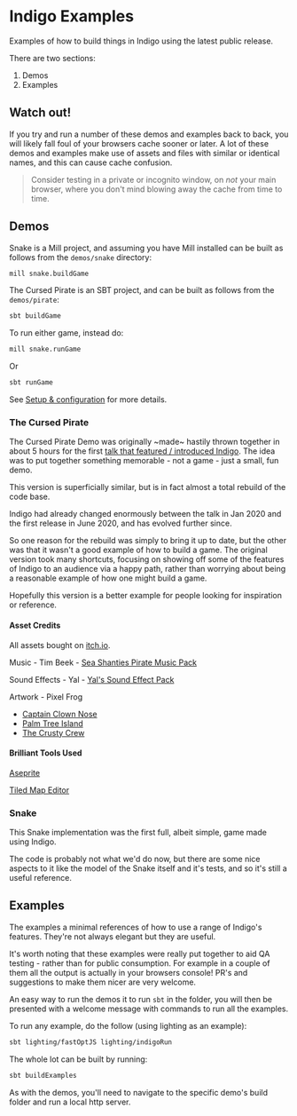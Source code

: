 # Indigo Examples

Examples of how to build things in Indigo using the latest public release.

There are two sections:

1. Demos
1. Examples

## Watch out!

If you try and run a number of these demos and examples back to back, you will likely fall foul of your browsers cache sooner or later. A lot of these demos and examples make use of assets and files with similar or identical names, and this can cause cache confusion.

> Consider testing in a private or incognito window, on _not_ your main browser, where you don't mind blowing away the cache from time to time.

## Demos

Snake is a Mill project, and assuming you have Mill installed can be built as follows from the `demos/snake` directory:

```bash
mill snake.buildGame
```

The Cursed Pirate is an SBT project, and can be built as follows from the `demos/pirate`:

```bash
sbt buildGame
```

To run either game, instead do:

```bash
mill snake.runGame
```

Or

```bash
sbt runGame
```


See [Setup & configuration](https://indigoengine.io/docs/quickstart/setup-and-configuration) for more details.

### The Cursed Pirate

The Cursed Pirate Demo was originally ~made~ hastily thrown together in about 5 hours for the first [talk that featured / introduced Indigo](https://www.youtube.com/watch?v=SmZETGZKCVU). The idea was to put together something memorable - not a game - just a small, fun demo.

This version is superficially similar, but is in fact almost a total rebuild of the code base.

Indigo had already changed enormously between the talk in Jan 2020 and the first release in June 2020, and has evolved further since.

So one reason for the rebuild was simply to bring it up to date, but the other was that it wasn't a good example of how to build a game. The original version took many shortcuts, focusing on showing off some of the features of Indigo to an audience via a happy path, rather than worrying about being a reasonable example of how one might build a game.

Hopefully this version is a better example for people looking for inspiration or reference.

#### Asset Credits

All assets bought on [itch.io](https://itch.io/).

Music - Tim Beek - [Sea Shanties Pirate Music Pack](https://timbeek.itch.io/seashanties)

Sound Effects - Yal - [Yal's Sound Effect Pack](https://yaru.itch.io/retro-sound-effect-pack-1)

Artwork - Pixel Frog

- [Captain Clown Nose](https://pixel-frog.itch.io/captain-clown-nose)
- [Palm Tree Island](https://pixel-frog.itch.io/palm-tree-island)
- [The Crusty Crew](https://pixel-frog.itch.io/the-crusty-crew)

#### Brilliant Tools Used

[Aseprite](https://dacap.itch.io/aseprite)

[Tiled Map Editor](https://thorbjorn.itch.io/tiled)

### Snake

This Snake implementation was the first full, albeit simple, game made using Indigo.

The code is probably not what we'd do now, but there are some nice aspects to it like the model of the Snake itself and it's tests, and so it's still a useful reference.

## Examples

The examples a minimal references of how to use a range of Indigo's features. They're not always elegant but they are useful.

It's worth noting that these examples were really put together to aid QA testing - rather than for public consumption. For example in a couple of them all the output is actually in your browsers console! PR's and suggestions to make them nicer are very welcome.

An easy way to run the demos it to run `sbt` in the folder, you will then be presented with a welcome message with commands to run all the examples.

To run any example, do the follow (using lighting as an example):

```bash
sbt lighting/fastOptJS lighting/indigoRun
```

The whole lot can be built by running:

```bash
sbt buildExamples
```

As with the demos, you'll need to navigate to the specific demo's build folder and run a local http server.
